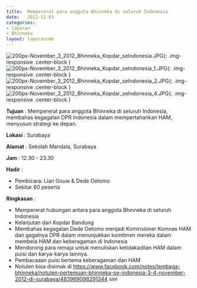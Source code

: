 ```yaml
---	
title: 	Mempererat para anggota Bhinneka di seluruh Indonesia
date: 	2012-11-03
categories:	
- laporan	
- Bhinneka
layout: laporancmb	
---	
```

	
![200px-November_3_2012_Bhinneka_Kopdar_seIndonesia.JPG](/uploads/200px-November_3_2012_Bhinneka_Kopdar_seIndonesia.JPG){: .img-responsive .center-block }	
![200px-November_3_2012_Bhinneka_Kopdar_seIndonesia_1.JPG](/uploads/200px-November_3_2012_Bhinneka_Kopdar_seIndonesia_1.JPG){: .img-responsive .center-block }	
![200px-November_3_2012_Bhinneka_Kopdar_seIndonesia_2.JPG](/uploads/200px-November_3_2012_Bhinneka_Kopdar_seIndonesia_2.JPG){: .img-responsive .center-block }	
![200px-November_3_2012_Bhinneka_Kopdar_seIndonesia_4.JPG](/uploads/200px-November_3_2012_Bhinneka_Kopdar_seIndonesia_2.JPG){: .img-responsive .center-block }	
	
**Tujuan** :	Mempererat para anggota Bhinneka di seluruh Indonesia, membahas kegagalan DPR Indonesia dalam mempertahankan HAM, menyusun strategi ke depan.
	
**Lokasi** :	Surabaya
	
**Alamat** : 	Sekolah Mandala, Surabaya
	
**Jam** :	12.30 - 23.30
	
**Hadir** :	
*	Pembicara: Lian Gouw & Dede Oetomo
*	Sekitar 60 peserta

**Ringkasan** :	
*	Mempererat hubungan antara para anggota Bhinneka di seluruh Indonesia
*	Kelanjutan dari Kopdar Bandung
*	Membahas kegagalan Dede Oetomo menjadi Kominsioner Komnas HAM dan gagalnya DPR dalam menunjukkan komitmen mereka dalam membela HAM dan keberagaman di Indonesia
*	Mendorong para remaja untuk menuliskan ketidakadilan HAM dalam puisi dan karya-karya lainnya.
*	Pembacaaan puisi bertema keberagaman dan HAM
*	Notulen bisa disimak di https://www.facebook.com/notes/lembaga-bhinneka/notulen-pertemuan-bhinneka-se-indonesia-3-4-november-2012-di-surabaya/483969098291344 sini
